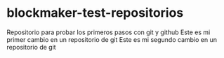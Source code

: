 # blockmaker-test-repositorios
Repositorio para probar los primeros pasos con git y github
Este es mi primer cambio en un repositorio de git
Este es mi segundo cambio en un repositorio de git 